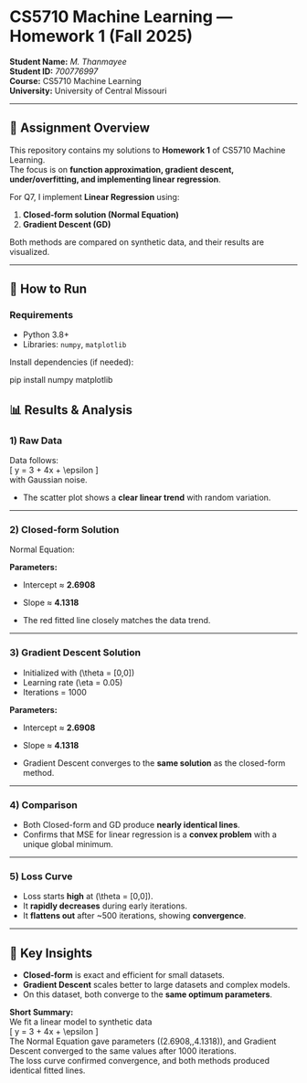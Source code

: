 # CS5710 Machine Learning — Homework 1 (Fall 2025)

**Student Name:** *M. Thanmayee*  
**Student ID:** *700776997*  
**Course:** CS5710 Machine Learning  
**University:** University of Central Missouri  

---

## 📌 Assignment Overview
This repository contains my solutions to **Homework 1** of CS5710 Machine Learning.  
The focus is on **function approximation, gradient descent, under/overfitting, and implementing linear regression**.  

For Q7, I implement **Linear Regression** using:
1. **Closed-form solution (Normal Equation)**
2. **Gradient Descent (GD)**  

Both methods are compared on synthetic data, and their results are visualized.

---

## 🚀 How to Run

### Requirements
- Python 3.8+
- Libraries: `numpy`, `matplotlib`

Install dependencies (if needed):

pip install numpy matplotlib


## 📊 Results & Analysis

### 1) Raw Data
Data follows:  
\[
y = 3 + 4x + \epsilon
\]  
with Gaussian noise.  

- The scatter plot shows a **clear linear trend** with random variation.

---

### 2) Closed-form Solution
Normal Equation:  


**Parameters:**
- Intercept ≈ **2.6908**
- Slope ≈ **4.1318**

- The red fitted line closely matches the data trend.

---

### 3) Gradient Descent Solution
- Initialized with \(\theta = [0,0]\)  
- Learning rate \(\eta = 0.05\)  
- Iterations = 1000  

**Parameters:**
- Intercept ≈ **2.6908**  
- Slope ≈ **4.1318**

- Gradient Descent converges to the **same solution** as the closed-form method.

---

### 4) Comparison
- Both Closed-form and GD produce **nearly identical lines**.  
- Confirms that MSE for linear regression is a **convex problem** with a unique global minimum.  

---

### 5) Loss Curve
- Loss starts **high** at \(\theta = [0,0]\).  
- It **rapidly decreases** during early iterations.  
- It **flattens out** after ~500 iterations, showing **convergence**.  

---

## 📝 Key Insights
- **Closed-form** is exact and efficient for small datasets.  
- **Gradient Descent** scales better to large datasets and complex models.  
- On this dataset, both converge to the **same optimum parameters**.  

**Short Summary:**  
We fit a linear model to synthetic data  
\[
y = 3 + 4x + \epsilon
\]  
The Normal Equation gave parameters \((2.6908,\,4.1318)\), and Gradient Descent converged to the same values after 1000 iterations.  
The loss curve confirmed convergence, and both methods produced identical fitted lines.

